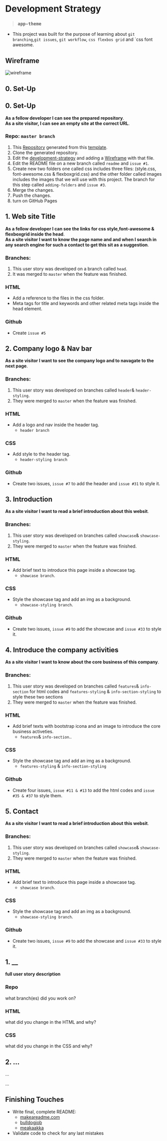 # Development Strategy

> ### `app-theme`

- This project was built for the purpose of learning about `git branching`,`git issues`, `git workflow`, `css flexbos grid` and `css font awesome.

## Wireframe

<!-- include a wireframe for your project in this repository, and display it here -->
<!-- wireframe.cc is a good site for getting started with wireframes -->
![wireframe](https://user-images.githubusercontent.com/59515791/83363620-0fe2c680-a39b-11ea-96c2-3cfa6e3022f5.png)

## 0. Set-Up
## 0. Set-Up

__As a fellow developer I can see the prepared repository__.  
__As a site visitor, I can see an empty site at the correct URL__.


### Repo: `master branch`

1. This [Repository](https://github.com/Mohammad-Musa/app-theme) generated from this [template](https://github.com/HackYourFutureBelgium/w3-validation-template).
1. Clone the generated repository.
1. Edit the [development-strategy](https://github.com/Mohammad-Musa/app-theme/blob/master/development-strategy.md) and adding a [Wireframe](https://user-images.githubusercontent.com/59515791/82772089-694c7200-9e3e-11ea-8238-6973fa5ec9a2.png) with that file.  
1. Edit the README file on a new branch called `readme` and `issue #1`. 
1. Create new two folders one called css includes three files: (style.css, font-awesome.css & flexboxgrid.css) and the other folder called images includes the images that we will use with this project. The branch for this step called `adding-folders`
and `issue #3`.
1. Merge the changes. 
1. Push the changes.
1. turn on GitHub Pages

## 1. Web site Title

__As a fellow developer I can see the links for css style,font-awesome & flexboxgrid inside the head__.   
__As a site visitor I want to know the page name and and when I search in any search engine for such a contact to get this sit as a suggestion__.

### Branches:

1. This user story was developed on a branch called `head`.
2. It was merged to `master` when the feature was finished.

### HTML

- Add a reference to the files in the css folder.
- Meta tags for title and keywords and other related meta tags inside the head element.

### Github
- Create `issue #5`

## 2. Company logo & Nav bar

__As a site visitor I want to see the company logo and to navagate to the next page__.

### Branches:

1. This user story was developed on branches called `header`& `header-styling`.
2. They were merged to `master` when the feature was finished.

### HTML

- Add a logo and nav inside the header tag.  
  - `header branch`

### CSS
- Add style to the header tag. 
  - `header-styling branch`


### Github
- Create two issues, `issue #7` to add the header and `issue #31` to style it.

## 3. Introduction

__As a site visitor I want to read a brief introduction about this websit__.

### Branches:

1. This user story was developed on branches called `showcase`& `showcase-styling`.
2. They were merged to `master` when the feature was finished.

### HTML

- Add brief text to introduce this page inside a showcase tag.  
  - `showcase branch`.

### CSS
- Style the showcase tag and add an img as a background.    
  - `showcase-styling branch`.

### Github
- Create two issues, `issue #9` to add the showcase and `issue #33` to style it.

## 4. Introduce the company activities

__As a site visitor I want to know about the core business of this company__.

### Branches:

1. This user story was developed on branches called `features`& `info-section` for html codes and  `features-styling` & `info-section-styling` to style these two sections
2. They were merged to `master` when the feature was finished.

### HTML

- Add brief texts with bootstrap icona and an image to introduce the core business activeties.  
  - `features`& `info-section`..

### CSS
- Style the showcase tag and add an img as a background.      
  - `features-styling` & `info-section-styling`

### Github
- Create four issues, `issue #11 & #13` to add the html codes and `issue #35 & #37` to style them.  

## 5. Contact

__As a site visitor I want to read a brief introduction about this websit__.

### Branches:

1. This user story was developed on branches called `showcase`& `showcase-styling`.
2. They were merged to `master` when the feature was finished.

### HTML

- Add brief text to introduce this page inside a showcase tag.  
  - `showcase branch`.

### CSS
- Style the showcase tag and add an img as a background.    
  - `showcase-styling branch`.

### Github
- Create two issues, `issue #9` to add the showcase and `issue #33` to style it.















## 1. __

__full user story description__

### Repo

what branch(es) did you work on?

### HTML

what did you change in the HTML and why?

### CSS

what did you change in the CSS and why?

## 2. ...

...

...

## Finishing Touches

- Write final, complete README:
  - [makeareadme.com](https://www.makeareadme.com/)
  - [bulldogjob](https://bulldogjob.com/news/449-how-to-write-a-good-readme-for-your-github-project)
  - [meakaakka](https://medium.com/@meakaakka/a-beginners-guide-to-writing-a-kickass-readme-7ac01da88ab3)
- Validate code to check for any last mistakes
